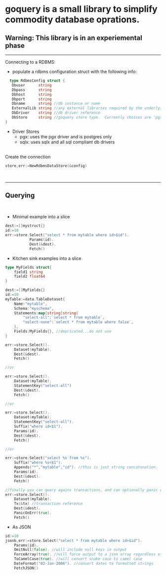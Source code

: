 # goquery is a small library to simplify commodity database oprations.

## Warning: This library is in an experiemental phase

---
Connecting to a RDBMS:

 - populate a rdbms configuration struct with the following info:
 ```go
   type RdbmsConfig struct {
	Dbuser      string 
	Dbpass      string
	Dbhost      string
	Dbport      string
	Dbname      string //db instance or name
	ExternalLib string //any external libraries required by the underlying db driver.  for example the instance client location for oracle connections
	DbDriver    string //db driver reference 
	DbStore     string //goquery store type.  Currently choices are 'pgx' or 'sqlx'
}
```
  - Driver Stores
    - pgx: uses the pgx driver and is postgres only
    - sqlx: uses sqlx and all sql compliant db drivers

<br/>
 Create the connection

 ```go
 store,err:=NewRdbmsDataStore(&config)
 ```

<br/>

---

## Querying
<br/>

- Minimal example into a slice
```go
dest:=[]mystruct{}
id:=10
err:=store.Select("select * from mytable where id>$id").
           Params(id).
	       Dest(&dest).
	       Fetch()
```

- Kitchen sink examples into a slice
```go
type MyFields struct{
	field1 string
	field2 float64
}

dest:=[]MyFields{}
id:=10
myTable:=data.TableDataset{
	Name:"mytable",
	Schema:"myschema",
	Statements:map[string]string{
		"select-all":`select * from mytable`,
		"select-none":`select * from mytable where false`,
	},
	Fields:MyFields{}, //depricated...do not use
}

err:=store.Select().
	Dataset(myTable).
	Dest(&dest).
	Fetch()

//or

err:=store.Select().
	Dataset(myTable).
	StatementKey("select-all")
	Dest(&dest).
	Fetch()

//or

err:=store.Select().
	Dataset(myTable).
	StatementKey("select-all").
	Suffix("where id<$1").
	Params(id).
	Dest(&dest).
	Fetch()

//or

err:=store.Select("select %s from %s").
	Suffix("where %s<$1").
	Appends("*","mytable","id"). //this is just string concatonation.  Never append user input. 
	Params(id).
	Dest(&dest).
	Fetch()

//finally you can query agains transactions, and can optionally panic on err
err:=store.Select().
	Dataset(myTable).
	Tx(&tx) //transaction reference
	Dest(&dest).
	PanicOnErr(true).
	Fetch()

```

- As JSON
```go
id:=10
jsonb,err:=store.Select("select * from mytable where id>$id").
	Params(id).
	OmitNull(false). //will include null keys in output
	ForceArray(true). //will force output to a json array regardless of the number of records
	ToCamelCase(true). //will convert snake case to camel case
	DateFormat("02-Jan-2006"). //convert dates to formatted strings 
	FetchJSON()

```